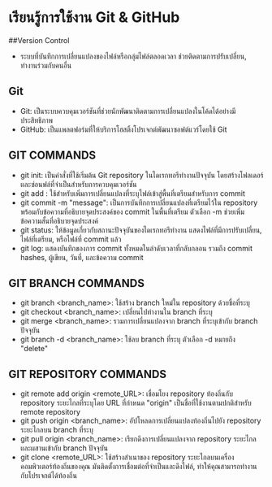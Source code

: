 # เรียนรู้การใช้งาน Git & GitHub

##Version Control
 - ระบบที่บันทึกการเปลี่ยนแปลงของไฟล์หรือกลุ่มไฟล์ตลอดเวลา ช่วยติดตามการปรับเปลี่ยน, ทำงานร่วมกับคนอื่น
   
## Git
 - Git: เป็นระบบควบคุมเวอร์ชันที่ช่วยนักพัฒนาติดตามการเปลี่ยนแปลงในโค้ดได้อย่างมีประสิทธิภาพ
 - GitHub: เป็นแพลตฟอร์มที่ให้บริการโฮสติ้งโปรเจกต์พัฒนาซอฟต์แวร์โดยใช้ Git

## GIT COMMANDS
 - git init: เป็นคำสั่งที่ใช้เริ่มต้น Git repository ในไดเรกทอรีทำงานปัจจุบัน โดยสร้างโฟลเดอร์และซ่อนฟล์ที่จำเป็นสำหรับการควบคุมเวอร์ชัน
 - git add <file>: ใช้สำหรับเพิ่มการเปลี่ยนแปลงที่ระบุไฟล์เข้าสู่พื้นที่เตรียมสำหรับการ commit
 - git commit -m "message": เป็นการบันทึกการเปลี่ยนแปลงที่เตรียมไว้ใน repository พร้อมกับข้อความที่อธิบายจุดประสงค์ของ commit ในพื้นที่เตรียม ตัวเลือก -m ช่วยเพิ่มข้อความสั้นที่อธิบายจุดประสงค์
 - git status: ให้ข้อมูลเกี่ยวกับสถานะปัจจุบันของไดเรกทอรีทำงาน แสดงไฟล์ที่มีการปรับเปลี่ยน, ไฟล์ที่เตรียม, หรือไฟล์ที่ commit แล้ว
 - git log: แสดงบันทึกของการ commit ทั้งหมดในลำดับเวลาที่กลับกลอน รวมถึง commit hashes, ผู้เขียน, วันที่, และข้อความ commit

## GIT BRANCH COMMANDS
 - git branch <branch_name>: ใช้สร้าง branch ใหม่ใน repository ด้วยชื่อที่ระบุ
 - git checkout <branch_name>: เปลี่ยนไปทำงานใน branch ที่ระบุ
 - git merge <branch_name>: รวมการเปลี่ยนแปลงจาก branch ที่ระบุเข้ากับ branch ปัจจุบัน
 - git branch -d <branch_name>: ใช้ลบ branch ที่ระบุ ตัวเลือก -d หมายถึง "delete"

## GIT REPOSITORY COMMANDS
 - git remote add origin <remote_URL>: เชื่อมโยง repository ท้องถิ่นกับ repository ระยะไกลที่ระบุโดย URL ที่กำหนด "origin" เป็นชื่อที่ใช้งานตามปกติสำหรับ remote repository
 - git push origin <branch_name>: อัปโหลดการเปลี่ยนแปลงท้องถิ่นไปยัง repository ระยะไกลบน branch ที่ระบุ
 - git pull origin <branch_name>: เรียกดึงการเปลี่ยนแปลงจาก repository ระยะไกลและผสานเข้ากับ branch ปัจจุบัน
 - git clone <remote_URL>: ใช้สร้างสำเนาของ repository ระยะไกลบนเครื่องคอมพิวเตอร์ท้องถิ่นของคุณ มันติดตั้งการเชื่อมต่อที่จำเป็นและดึงไฟล์, ทำให้คุณสามารถทำงานกับโปรเจกต์ได้ท้องถิ่น
